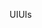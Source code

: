 <span data-ttu-id="c2bc8-101">UI</span><span class="sxs-lookup"><span data-stu-id="c2bc8-101">UIs</span></span>